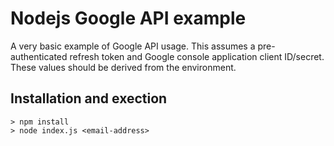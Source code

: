 # Nodejs Google API example
A very basic example of Google API usage. This assumes a pre-authenticated refresh token and Google console application client ID/secret. These values should be derived from the environment.

## Installation and exection

```
> npm install
> node index.js <email-address>
```



